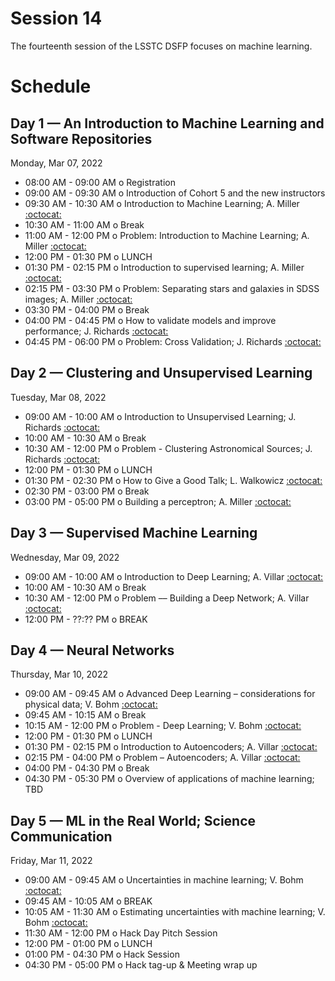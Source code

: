 # Session 14

The fourteenth session of the LSSTC DSFP focuses on machine learning.

# Schedule


## Day 1 — An Introduction to Machine Learning and Software Repositories

Monday, Mar 07, 2022

 * 08:00 AM - 09:00 AM  o  Registration
 * 09:00 AM - 09:30 AM  o  Introduction of Cohort 5 and the new instructors
 * 09:30 AM - 10:30 AM  o  Introduction to Machine Learning; A. Miller [:octocat:](https://github.com/adamamiller)
 * 10:30 AM - 11:00 AM  o  Break
 * 11:00 AM - 12:00 PM  o  Problem: Introduction to Machine Learning; A. Miller [:octocat:](https://github.com/adamamiller)
 * 12:00 PM - 01:30 PM  o  LUNCH
 * 01:30 PM - 02:15 PM  o  Introduction to supervised learning; A. Miller [:octocat:](https://github.com/adamamiller)
 * 02:15 PM - 03:30 PM  o  Problem: Separating stars and galaxies in SDSS images; A. Miller [:octocat:](https://github.com/adamamiller)
 * 03:30 PM - 04:00 PM  o  Break
 * 04:00 PM - 04:45 PM  o  How to validate models and improve performance; J. Richards [:octocat:](https://github.com/joeyrichar)
 * 04:45 PM - 06:00 PM  o  Problem: Cross Validation; J. Richards [:octocat:](https://github.com/joeyrichar)

## Day 2 — Clustering and Unsupervised Learning

Tuesday, Mar 08, 2022

 * 09:00 AM - 10:00 AM  o Introduction to Unsupervised Learning; J. Richards [:octocat:](https://github.com/joeyrichar)
 * 10:00 AM - 10:30 AM  o  Break
 * 10:30 AM - 12:00 PM  o  Problem - Clustering Astronomical Sources; J. Richards [:octocat:](https://github.com/joeyrichar)
 * 12:00 PM - 01:30 PM  o  LUNCH
 * 01:30 PM - 02:30 PM  o  How to Give a Good Talk; L. Walkowicz [:octocat:](https://github.com/lmwalkowicz)
 * 02:30 PM - 03:00 PM  o  Break
 * 03:00 PM - 05:00 PM  o  Building a perceptron; A. Miller [:octocat:](https://github.com/adamamiller)

## Day 3 — Supervised Machine Learning

Wednesday, Mar 09, 2022

 * 09:00 AM - 10:00 AM  o Introduction to Deep Learning; A. Villar [:octocat:](https://github.com/villrv)
 * 10:00 AM - 10:30 AM  o  Break
 * 10:30 AM - 12:00 PM  o  Problem –– Building a Deep Network; A. Villar [:octocat:](https://github.com/villrv)
 * 12:00 PM - ??:?? PM  o  BREAK
 
## Day 4 — Neural Networks

Thursday, Mar 10, 2022

 * 09:00 AM - 09:45 AM  o  Advanced Deep Learning – considerations for physical data; V. Bohm [:octocat:](https://github.com/VMBoehm)
 * 09:45 AM - 10:15 AM  o  Break
 * 10:15 AM - 12:00 PM  o  Problem - Deep Learning; V. Bohm [:octocat:](https://github.com/VMBoehm)
 * 12:00 PM - 01:30 PM  o  LUNCH
 * 01:30 PM - 02:15 PM  o  Introduction to Autoencoders; A. Villar [:octocat:](https://github.com/villrv)
 * 02:15 PM - 04:00 PM  o  Problem – Autoencoders; A. Villar [:octocat:](https://github.com/villrv)
 * 04:00 PM - 04:30 PM  o  Break
 * 04:30 PM - 05:30 PM  o  Overview of applications of machine learning; TBD

## Day 5 — ML in the Real World; Science Communication

Friday, Mar 11, 2022

 * 09:00 AM - 09:45 AM  o  Uncertainties in machine learning; V. Bohm [:octocat:](https://github.com/VMBoehm)
 * 09:45 AM - 10:05 AM  o  BREAK
 * 10:05 AM - 11:30 AM  o  Estimating uncertainties with machine learning; V. Bohm [:octocat:](https://github.com/VMBoehm)
 * 11:30 AM - 12:00 PM  o  Hack Day Pitch Session
 * 12:00 PM - 01:00 PM  o  LUNCH
 * 01:00 PM - 04:30 PM  o  Hack Session
 * 04:30 PM - 05:00 PM  o  Hack tag-up & Meeting wrap up
